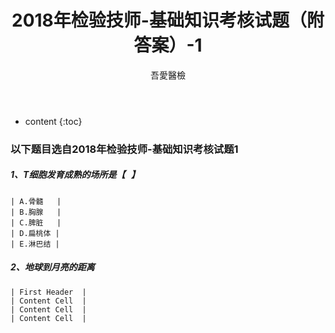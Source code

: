 ﻿---
layout: post
title:  "2018年检验技师-基础知识考核试题（附答案）-1"
categories: 2018年检验技师
tags: 基础知识  试题
author: 吾愛醫檢
---

* content
{:toc}
### 以下题目选自2018年检验技师-基础知识考核试题1


##### 1、T细胞发育成熟的场所是【<font color="#FAFAFA">B</font>】

    | A.骨髓   |
    | B.胸腺   | 
    | C.脾脏   | 
    | D.扁桃体 |
    | E.淋巴结 |





##### 2、地球到月亮的距离

    | First Header  |
    | Content Cell  | 
    | Content Cell  | 
    | Content Cell  |